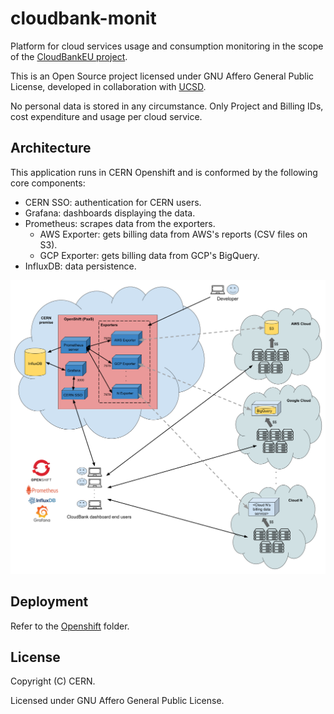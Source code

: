 # cloudbank-monit

Platform for cloud services usage and consumption monitoring in the scope of the [CloudBankEU project](https://ngiatlantic.eu/funded-experiments/cloudbank-eu-ngi).

This is an Open Source project licensed under GNU Affero General Public License, developed in collaboration with [UCSD](https://ucsd.edu/).

No personal data is stored in any circumstance. Only Project and Billing IDs, cost expenditure and usage per cloud service.

## Architecture

This application runs in CERN Openshift and is conformed by the following core components:

- CERN SSO: authentication for CERN users.
- Grafana: dashboards displaying the data.
- Prometheus: scrapes data from the exporters.
  - AWS Exporter: gets billing data from AWS's reports (CSV files on S3).
  - GCP Exporter: gets billing data from GCP's BigQuery.
- InfluxDB: data persistence.

![Monitoring Platform Architecture](img/arch.png)

## Deployment

Refer to the [Openshift](openshift) folder.

## License

Copyright (C) CERN.

Licensed under GNU Affero General Public License.

